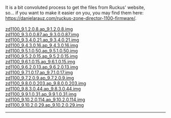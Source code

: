 It is a bit convoluted process to get the files from Ruckus' website,  <br>
so... if you want to make it easier on you, you may find them here: <br>
https://danielarauz.com/ruckus-zone-director-1100-firmware/. 
<br><br>
<a href="https://danielarauz.com/ruckus-zone-director-1100-firmware/zd1100_9.1.2.0.8.ap_9.1.2.0.8.img">zd1100_9.1.2.0.8.ap_9.1.2.0.8.img</a><br>
<a href="https://danielarauz.com/ruckus-zone-director-1100-firmware/zd1100_9.3.0.0.87.ap_9.3.0.0.87.img">zd1100_9.3.0.0.87.ap_9.3.0.0.87.img</a><br>
<a href="https://danielarauz.com/ruckus-zone-director-1100-firmware/zd1100_9.3.4.0.21.ap_9.3.4.0.21.img">zd1100_9.3.4.0.21.ap_9.3.4.0.21.img</a><br>
<a href="https://danielarauz.com/ruckus-zone-director-1100-firmware/zd1100_9.4.3.0.16.ap_9.4.3.0.16.img">zd1100_9.4.3.0.16.ap_9.4.3.0.16.img</a><br>
<a href="https://danielarauz.com/ruckus-zone-director-1100-firmware/zd1100_9.5.1.0.50.ap_9.5.1.0.50.img">zd1100_9.5.1.0.50.ap_9.5.1.0.50.img</a><br>
<a href="https://danielarauz.com/ruckus-zone-director-1100-firmware/zd1100_9.5.2.0.15.ap_9.5.2.0.15.img">zd1100_9.5.2.0.15.ap_9.5.2.0.15.img</a><br>
<a href="https://danielarauz.com/ruckus-zone-director-1100-firmware/zd1100_9.6.1.0.15.ap_9.6.1.0.15.img">zd1100_9.6.1.0.15.ap_9.6.1.0.15.img</a><br>
<a href="https://danielarauz.com/ruckus-zone-director-1100-firmware/zd1100_9.6.2.0.13.ap_9.6.2.0.13.img">zd1100_9.6.2.0.13.ap_9.6.2.0.13.img</a><br>
<a href="https://danielarauz.com/ruckus-zone-director-1100-firmware/zd1100_9.7.1.0.17.ap_9.7.1.0.17.img">zd1100_9.7.1.0.17.ap_9.7.1.0.17.img</a><br>
<a href="https://danielarauz.com/ruckus-zone-director-1100-firmware/zd1100_9.7.2.0.9.ap_9.7.2.0.9.img">zd1100_9.7.2.0.9.ap_9.7.2.0.9.img</a><br>
<a href="https://danielarauz.com/ruckus-zone-director-1100-firmware/zd1100_9.8.0.0.203.ap_9.8.0.0.203.img">zd1100_9.8.0.0.203.ap_9.8.0.0.203.img</a><br>
<a href="https://danielarauz.com/ruckus-zone-director-1100-firmware/zd1100_9.8.3.0.44.ap_9.8.3.0.44.img">zd1100_9.8.3.0.44.ap_9.8.3.0.44.img</a><br>
<a href="https://danielarauz.com/ruckus-zone-director-1100-firmware/zd1100_9.9.1.0.31.ap_9.9.1.0.31.img">zd1100_9.9.1.0.31.ap_9.9.1.0.31.img</a><br>
<a href="https://danielarauz.com/ruckus-zone-director-1100-firmware/zd1100_9.10.2.0.114.ap_9.10.2.0.114.img">zd1100_9.10.2.0.114.ap_9.10.2.0.114.img</a><br> 
<a href="https://danielarauz.com/ruckus-zone-director-1100-firmware/zd1100_9.10.2.0.29.ap_9.10.2.0.29.img">zd1100_9.10.2.0.29.ap_9.10.2.0.29.img</a><br>
<hr color="red">
